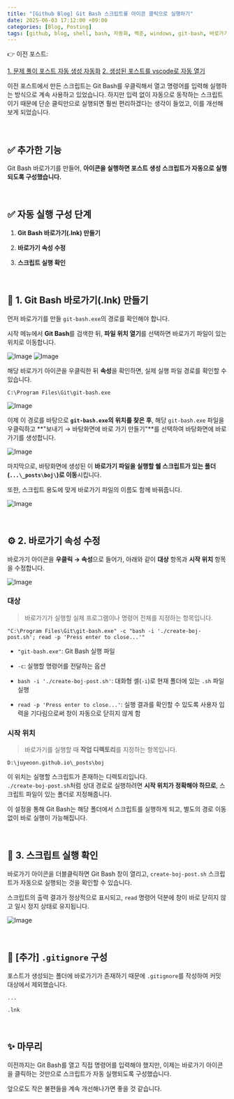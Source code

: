 ```yaml
---
title: "[Github Blog] Git Bash 스크립트를 아이콘 클릭으로 실행하기"
date: 2025-06-03 17:12:00 +09:00
categories: [Blog, Posting]
tags: [github, blog, shell, bash, 자동화, 백준, windows, git-bash, 바로가기]
---
```


👉 이전 포스트:

[1. 문제 풀이 포스트 자동 생성 자동화](https://juyeoon.github.io/posts/bash-boj-posting-automation/)
[2. 생성된 포스트를 vscode로 자동 열기](https://juyeoon.github.io/posts/bash-boj-posting-automation-2/)

이전 포스트에서 만든 스크립트는 Git Bash를 우클릭해서 열고 명령어를 입력해 실행하는 방식으로 계속 사용하고 있었습니다. 하지만 입력 없이 자동으로 동작하는 스크립트이기 때문에 단순 클릭만으로 실행되면 훨씬 편리하겠다는 생각이 들었고, 이를 개선해보게 되었습니다.

<br>

## ✅ 추가한 기능

Git Bash 바로가기를 만들어, **아이콘을 실행하면 포스트 생성 스크립트가 자동으로 실행되도록 구성했습니다.**

<br>

## ✅ 자동 실행 구성 단계

1. **Git Bash 바로가기(.lnk) 만들기**

2. **바로가기 속성 수정**

3. **스크립트 실행 확인**

<br>

## 🧱 1. Git Bash 바로가기(.lnk) 만들기

먼저 바로가기를 만들 `git-bash.exe`의 경로를 확인해야 합니다.

시작 메뉴에서 **Git Bash**를 검색한 뒤, **파일 위치 열기**를 선택하면 바로가기 파일이 있는 위치로 이동합니다.

![Image](https://github.com/user-attachments/assets/b506f27d-6598-425d-86ca-6204aeed48d1)
![Image](https://github.com/user-attachments/assets/38db76a5-9d09-4015-9e23-e710f3cc6c06)

해당 바로가기 아이콘을 우클릭한 뒤 **속성**을 확인하면, 실제 실행 파일 경로를 확인할 수 있습니다.

```
C:\Program Files\Git\git-bash.exe
```

![Image](https://github.com/user-attachments/assets/3a53dfbf-ead3-4154-9e16-ce2619f71fb3)

이제 이 경로를 바탕으로 **`git-bash.exe`의 위치를 찾은 후**, 해당 `git-bash.exe` 파일을 우클릭하고 **"보내기 → 바탕화면에 바로 가기 만들기"**를 선택하여 바탕화면에 바로가기를 생성합니다.

![Image](https://github.com/user-attachments/assets/3cf41103-337d-4066-9b1c-baff217908cf)

마지막으로, 바탕화면에 생성된 이 **바로가기 파일을 실행할 쉘 스크립트가 있는 폴더(`...\_posts\boj\`)로 이동**시킵니다.

또한, 스크립트 용도에 맞게 바로가기 파일의 이름도 함께 바꿔줍니다.

![Image](https://github.com/user-attachments/assets/6665778d-0e77-444e-ba17-8c6ad1ff1db6)

<br>

## ⚙️ 2. 바로가기 속성 수정

바로가기 아이콘을 **우클릭 → 속성**으로 들어가, 아래와 같이 **대상** 항목과 **시작 위치** 항목을 수정합니다.

![Image](https://github.com/user-attachments/assets/843f3534-70b6-416a-bf01-71a9012edeed)

### 대상

> 바로가기가 실행할 실제 프로그램이나 명령어 전체를 지정하는 항목입니다.

```
"C:\Program Files\Git\git-bash.exe" -c "bash -i './create-boj-post.sh'; read -p 'Press enter to close...'"
```

- `"git-bash.exe"`: Git Bash 실행 파일

- `-c`: 실행할 명령어를 전달하는 옵션

- `bash -i './create-boj-post.sh'`: 대화형 셸(`-i`)로 현재 폴더에 있는 `.sh` 파일 실행

- `read -p 'Press enter to close...'`: 실행 결과를 확인할 수 있도록 사용자 입력을 기다림으로써 창이 자동으로 닫히지 않게 함

### 시작 위치

> 바로가기를 실행할 때 **작업 디렉토리**를 지정하는 항목입니다.

```
D:\juyeoon.github.io\_posts\boj
```

이 위치는 실행할 스크립트가 존재하는 디렉토리입니다.  
`./create-boj-post.sh`처럼 상대 경로로 실행하려면 **시작 위치가 정확해야 하므로**, 스크립트 파일이 있는 폴더로 지정해줍니다.

이 설정을 통해 Git Bash는 해당 폴더에서 스크립트를 실행하게 되고, 별도의 경로 이동 없이 바로 실행이 가능해집니다.

<br>

## 🧪 3. 스크립트 실행 확인

바로가기 아이콘을 더블클릭하면 Git Bash 창이 열리고, `create-boj-post.sh` 스크립트가 자동으로 실행되는 것을 확인할 수 있습니다.

스크립트의 출력 결과가 정상적으로 표시되고, `read` 명령어 덕분에 창이 바로 닫히지 않고 일시 정지 상태로 유지됩니다.

![Image](https://github.com/user-attachments/assets/273fcd4c-16a7-481a-a65a-f30544164c03)

<br>

## 📁 [추가] `.gitignore` 구성

포스트가 생성되는 폴더에 바로가기가 존재하기 때문에 `.gitignore`를 작성하여 커밋 대상에서 제외했습니다.

```gitignore
...

.lnk

```

<br>

## ✨ 마무리

이전까지는 Git Bash를 열고 직접 명령어를 입력해야 했지만, 이제는 바로가기 아이콘을 클릭하는 것만으로 스크립트가 자동 실행되도록 구성했습니다.

앞으로도 작은 불편들을 계속 개선해나가면 좋을 것 같습니다.

<br>
